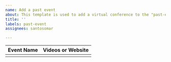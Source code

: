 ```yaml
---
name: Add a past event
about: This template is used to add a virtual conference to the "past-events" list.
title: ''
labels: past-event
assignees: santosomar

---
```


| Event Name | Videos or Website |
|------------|---------|
| <event name> | [ <YouTube Playlist or website> ](<link>) |
